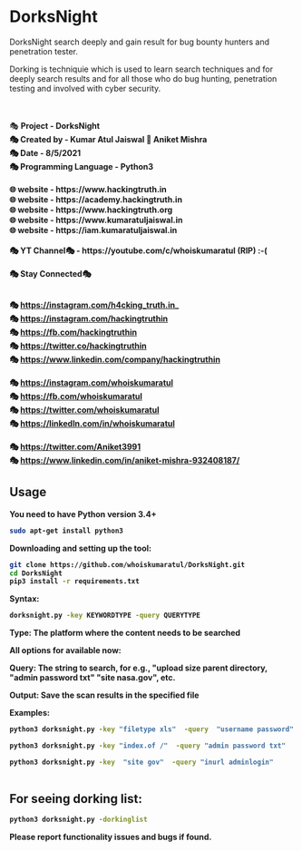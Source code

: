 # DorksNight

DorksNight search deeply and gain result for bug bounty hunters and penetration tester.

Dorking is techniquie which is used to learn search techniques and for deeply search results and for all those who do bug hunting, penetration testing and involved with cyber security.

<br>
<br>🎭 <b>Project              - DorksNight
<br>🎭 <b>Created by           - Kumar Atul Jaiswal 🤝 Aniket Mishra
<br>🎭 <b>Date                 - 8/5/2021
<br>🎭 <b>Programming Language - Python3
<br>
<br>🌐 website              - https://www.hackingtruth.in
<br>🌐 website              - https://academy.hackingtruth.in
<br>🌐 website              - https://www.hackingtruth.org 
<br>🌐 website              - https://www.kumaratuljaiswal.in
<br>🌐 website              - https://iam.kumaratuljaiswal.in
<br>
<br>🎭 YT Channel🎭         - https://youtube.com/c/whoiskumaratul <b>(RIP) :-(</b>
<br>
<br>🎭 Stay Connected🎭<br>
 
<br>🎭 https://instagram.com/h4cking_truth.in_
<br>🎭 https://instagram.com/hackingtruthin
<br>🎭 https://fb.com/hackingtruthin
<br>🎭 https://twitter.co/hackingtruthin
<br>🎭 https://www.linkedin.com/company/hackingtruthin
<br>
<br>🎭 https://instagram.com/whoiskumaratul
<br>🎭 https://fb.com/whoiskumaratul
<br>🎭 https://twitter.com/whoiskumaratul
<br>🎭 https://linkedIn.com/in/whoiskumaratul
<br>
<br>🎭 https://twitter.com/Aniket3991
<br>🎭 https://www.linkedin.com/in/aniket-mishra-932408187/

 
 ## Usage

You need to have Python version 3.4+

```bash
sudo apt-get install python3
```
Downloading and setting up the tool:

```bash
git clone https://github.com/whoiskumaratul/DorksNight.git
cd DorksNight
pip3 install -r requirements.txt
```
 
 
 Syntax: 
```bash
dorksnight.py -key KEYWORDTYPE -query QUERYTYPE
 ```
Type: The platform where the content needs to be searched

All options for available now:

Query: The string to search, for e.g., "upload size parent directory,  "admin password txt" "site nasa.gov", etc.

Output: Save the scan results in the specified file

Examples: 
```bash
python3 dorksnight.py -key "filetype xls"  -query  "username password"

python3 dorksnight.py -key "index.of /"  -query "admin password txt"

python3 dorksnight.py -key  "site gov"  -query "inurl adminlogin" 
 
```
 
 ## For seeing dorking list:
 ```bash
python3 dorksnight.py -dorkinglist
 ```
 
Please report functionality issues and bugs if found.
